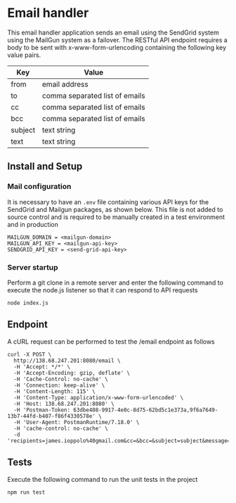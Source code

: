 # Email handler
This email handler application sends an email using the SendGrid system using the MailGun system as a failover. The RESTful API endpoint requires a body to be sent with x-www-form-urlencoding containing the following key value pairs.

| Key | Value |
|---|---|
| from | email address  |
| to   | comma separated list of emails   |
| cc  | comma separated list of emails  |
| bcc  | comma separated list of emails  |
| subject  | text string  |
| text | text string |

## Install and Setup

### Mail configuration
It is necessary to have an `.env` file containing various API keys for the SendGrid and Mailgun packages, as shown below. This file is not added to source control and is required to be manually created in a test environment and in production


```
MAILGUN_DOMAIN = <mailgun-domain>
MAILGUN_API_KEY = <mailgun-api-key>
SENDGRID_API_KEY = <send-grid-api-key>
```

### Server startup
Perform a git clone in a remote server and enter the following command to execute the node.js listener so that it can respond to API requests

`node index.js`

## Endpoint
A cURL request can be performed to test the /email endpoint as follows 

```
curl -X POST \
  http://138.68.247.201:8080/email \
  -H 'Accept: */*' \
  -H 'Accept-Encoding: gzip, deflate' \
  -H 'Cache-Control: no-cache' \
  -H 'Connection: keep-alive' \
  -H 'Content-Length: 115' \
  -H 'Content-Type: application/x-www-form-urlencoded' \
  -H 'Host: 138.68.247.201:8080' \
  -H 'Postman-Token: 63dbe408-9917-4e0c-8d75-62bd5c1e373a,9f6a7649-13b7-44fd-b407-f86f4330578e' \
  -H 'User-Agent: PostmanRuntime/7.18.0' \
  -H 'cache-control: no-cache' \
  -d 'recipients=james.ioppolo%40gmail.com&cc=&bcc=&subject=subject&message=test%20message&from=james.ioppolo%40gmail.com'`
```

## Tests

Execute the following command to run the unit tests in the project

`npm run test`
